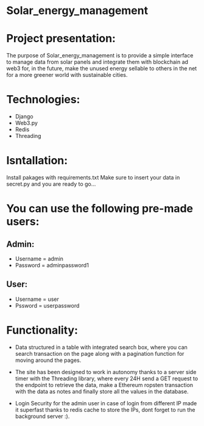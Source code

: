 # Solar_energy_management

 # Project presentation:

The purpose of Solar_energy_management is to provide a simple interface to manage data from solar panels and integrate them with blockchain ad web3
for, in the future, make the unused energy sellable to others in the net for a more greener world with sustainable cities.

# Technologies:

- Django
- Web3.py
- Redis
- Threading

# Isntallation:

Install pakages with requirements.txt
Make sure to insert your data in secret.py and you are ready to go...

# You can use the following pre-made users:
## Admin:
- Username = admin
- Password = adminpassword1

## User:
- Username = user
- Pssword = userpassword

# Functionality:

- Data structured in a table with integrated search box, where you can search transaction on the page along with a pagination function for moving around the pages.

- The site has been designed to work in autonomy thanks to a server side timer with the Threading library, where every 24H send a GET request to the endpoint to retrieve the data, make a Ethereum  ropsten transaction with the data as notes and finally store all the values in the database.

- Login Security for the admin user in case of login from different IP made it superfast thanks to redis cache to store the IPs, dont forget to run the background server :).




